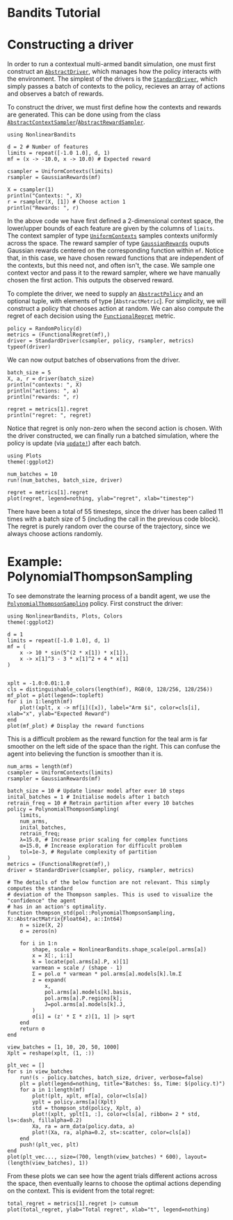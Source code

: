 # Bandits Tutorial

# Constructing a driver

In order to run a contextual multi-armed bandit simulation, one must first construct an
[`AbstractDriver`](@ref), which manages how the policy interacts with the environment. The
simplest of the drivers is the [`StandardDriver`](@ref), which simply passes a batch of
contexts to the policy, recieves an array of actions and observes a batch of rewards.

To construct the driver, we must first define how the contexts and rewards are generated.
This can be done using from the class
[`AbstractContextSampler`](@ref)/[`AbstractRewardSampler`](@ref).

```@example tutorial
using NonlinearBandits

d = 2 # Number of features
limits = repeat([-1.0 1.0], d, 1)
mf = (x -> -10.0, x -> 10.0) # Expected reward

csampler = UniformContexts(limits)
rsampler = GaussianRewards(mf)

X = csampler(1)
println("Contexts: ", X)
r = rsampler(X, [1]) # Choose action 1
println("Rewards: ", r)
```

In the above code we have first defined a 2-dimensional context space, the lower/upper bounds 
of each feature are given by the columns of `limits`. The context sampler of type
[`UniformContexts`](@ref) samples contexts uniformly across the space. The reward sampler
of type [`GaussianRewards`](@ref) ouputs Gaussian rewards centered on the corresponding function
within `mf`. Notice that, in this case, we have chosen reward functions that are independent of
the contexts, but this need not, and often isn't, the case. We sample one context vector and
pass it to the reward sampler, where we have manually chosen the first action. This outputs
the observed reward.

To complete the driver, we need to supply an [`AbstractPolicy`](@ref) and an optional 
tuple, with elements of type [`AbstractMetric`]. For simplicity, we will construct a policy that
chooses action at random. We can also compute the regret of each decision using the
[`FunctionalRegret`](@ref) metric.

```@example tutorial
policy = RandomPolicy(d)
metrics = (FunctionalRegret(mf),)
driver = StandardDriver(csampler, policy, rsampler, metrics)
typeof(driver)
```

We can now output batches of observations from the driver.

```@example tutorial
batch_size = 5
X, a, r = driver(batch_size)
println("contexts: ", X)
println("actions: ", a)
println("rewards: ", r)

regret = metrics[1].regret
println("regret: ", regret)
```

Notice that regret is only non-zero when the second action is chosen. With the driver
constructed, we can finally run a batched simulation, where the policy is update (via
[`update!`](@ref)) after each batch.

```@example tutorial
using Plots
theme(:ggplot2)

num_batches = 10
run!(num_batches, batch_size, driver)

regret = metrics[1].regret
plot(regret, legend=nothing, ylab="regret", xlab="timestep")
```

There have been a total of 55 timesteps, since the driver has been called 11 times with a
batch size of 5 (including the call in the previous code block). The regret is purely
random over the course of the trajectory, since we always choose actions randomly.

# Example: PolynomialThompsonSampling

To see demonstrate the learning process of a bandit agent, we use the
[`PolynomialThompsonSampling`](@ref) policy. First construct the driver:

```@example poly
using NonlinearBandits, Plots, Colors
theme(:ggplot2)

d = 1
limits = repeat([-1.0 1.0], d, 1)
mf = (
    x -> 10 * sin(5^(2 * x[1]) * x[1]),
    x -> x[1]^3 - 3 * x[1]^2 + 4 * x[1]
)


xplt = -1.0:0.01:1.0
cls = distinguishable_colors(length(mf), RGB(0, 128/256, 128/256))
mf_plot = plot(legend=:topleft)
for i in 1:length(mf)
    plot!(xplt, x -> mf[i]([x]), label="Arm $i", color=cls[i], xlab="x", ylab="Expected Reward")
end
plot(mf_plot) # Display the reward functions
```

This is a difficult problem as the reward function for the teal arm is far smoother on the
left side of the space than the right. This can confuse the agent into believing the function
is smoother than it is.


```@example poly
num_arms = length(mf)
csampler = UniformContexts(limits)
rsampler = GaussianRewards(mf)

batch_size = 10 # Update linear model after ever 10 steps
inital_batches = 1 # Initialise models after 1 batch
retrain_freq = 10 # Retrain partition after every 10 batches
policy = PolynomialThompsonSampling(
    limits, 
    num_arms, 
    inital_batches, 
    retrain_freq;
    λ=15.0, # Increase prior scaling for complex functions
    α=15.0, # Increase exploration for difficult problem
    tol=1e-3, # Regulate complexity of partition
)
metrics = (FunctionalRegret(mf),)
driver = StandardDriver(csampler, policy, rsampler, metrics)

# The details of the below function are not relevant. This simply computes the standard
# deviation of the Thompson samples. This is used to visualize the "confidence" the agent
# has in an action's optimality.
function thompson_std(pol::PolynomialThompsonSampling, X::AbstractMatrix{Float64}, a::Int64)
    n = size(X, 2)
    σ = zeros(n)

    for i in 1:n
        shape, scale = NonlinearBandits.shape_scale(pol.arms[a])
        x = X[:, i:i]
        k = locate(pol.arms[a].P, x)[1]
        varmean = scale / (shape - 1)
        Σ = pol.α * varmean * pol.arms[a].models[k].lm.Σ
        z = expand(
            x,
            pol.arms[a].models[k].basis,
            pol.arms[a].P.regions[k];
            J=pol.arms[a].models[k].J,
        )
        σ[i] = (z' * Σ * z)[1, 1] |> sqrt
    end
    return σ
end

view_batches = [1, 10, 20, 50, 1000]
Xplt = reshape(xplt, (1, :))

plt_vec = []
for s in view_batches
    run!(s - policy.batches, batch_size, driver, verbose=false)
    plt = plot(legend=nothing, title="Batches: $s, Time: $(policy.t)")
    for a in 1:length(mf)
        plot!(plt, xplt, mf[a], color=cls[a])
        yplt = policy.arms[a](Xplt)
        std = thompson_std(policy, Xplt, a)
        plot!(xplt, yplt[1, :], color=cls[a], ribbon= 2 * std, ls=:dash, fillalpha=0.2)
        Xa, ra = arm_data(policy.data, a)
        plot!(Xa, ra, alpha=0.2, st=:scatter, color=cls[a])
    end
    push!(plt_vec, plt)
end
plot(plt_vec..., size=(700, length(view_batches) * 600), layout=(length(view_batches), 1))
```

From these plots we can see how the agent trials different actions across the space, then
eventually learns to choose the optimal actions depending on the context. This is evident
from the total regret:

```@example poly
total_regret = metrics[1].regret |> cumsum
plot(total_regret, ylab="Total regret", xlab="t", legend=nothing)
```